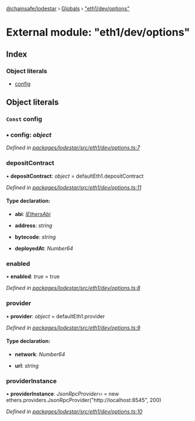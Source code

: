 [@chainsafe/lodestar](../README.md) › [Globals](../globals.md) › ["eth1/dev/options"](_eth1_dev_options_.md)

# External module: "eth1/dev/options"

## Index

### Object literals

* [config](_eth1_dev_options_.md#const-config)

## Object literals

### `Const` config

### ▪ **config**: *object*

*Defined in [packages/lodestar/src/eth1/dev/options.ts:7](https://github.com/ChainSafe/lodestar/blob/bbe465408/packages/lodestar/src/eth1/dev/options.ts#L7)*

###  depositContract

• **depositContract**: *object* = defaultEth1.depositContract

*Defined in [packages/lodestar/src/eth1/dev/options.ts:11](https://github.com/ChainSafe/lodestar/blob/bbe465408/packages/lodestar/src/eth1/dev/options.ts#L11)*

#### Type declaration:

* **abi**: *[IEthersAbi](_eth1_interface_.md#iethersabi)*

* **address**: *string*

* **bytecode**: *string*

* **deployedAt**: *Number64*

###  enabled

• **enabled**: *true* = true

*Defined in [packages/lodestar/src/eth1/dev/options.ts:8](https://github.com/ChainSafe/lodestar/blob/bbe465408/packages/lodestar/src/eth1/dev/options.ts#L8)*

###  provider

• **provider**: *object* = defaultEth1.provider

*Defined in [packages/lodestar/src/eth1/dev/options.ts:9](https://github.com/ChainSafe/lodestar/blob/bbe465408/packages/lodestar/src/eth1/dev/options.ts#L9)*

#### Type declaration:

* **network**: *Number64*

* **url**: *string*

###  providerInstance

• **providerInstance**: *JsonRpcProvider‹›* = new ethers.providers.JsonRpcProvider("http://localhost:8545", 200)

*Defined in [packages/lodestar/src/eth1/dev/options.ts:10](https://github.com/ChainSafe/lodestar/blob/bbe465408/packages/lodestar/src/eth1/dev/options.ts#L10)*
